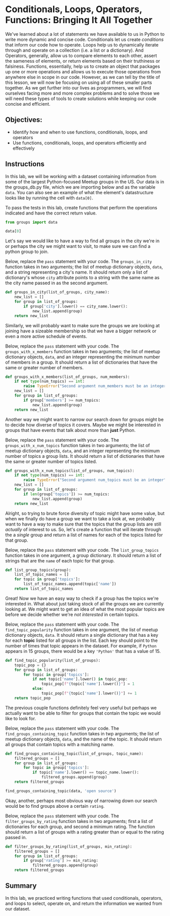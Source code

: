 
# Conditionals, Loops, Operators, Functions: Bringing It All Together

We've learned about a lot of statements we have available to us in Python to write more dynamic and concise code. Conditionals let us create *conditions* that inform our code how to operate. Loops help us to dynamically iterate through and operate on a collection (i.e. a list or a dictionary). And Operators, generally, allow us to compare elements to each other, assert the sameness of elements, or return elements based on their truthiness or falsiness. Functions, essentially, help us to create an object that packages up one or more operations and allows us to execute those operations from anywhere else in scope in our code. However, as we can tell by the title of this lesson, we will now be focusing on using all of these smaller parts together. As we get further into our lives as programmers, we will find ourselves facing more and more complex problems and to solve those we will need these types of tools to create solutions while keeping our code concise and efficient. 

## Objectives:
* Identify how and when to use functions, conditionals, loops, and operators
* Use functions, conditionals, loops, and operators efficiently and effectively

## Instructions

In this lab, we will be working with a dataset containing information from some of the largest Python-focused Meetup groups in the US. Our data is in the groups_db.py file, which we are importing below and as the variable `data`. You can also see an example of what the element's datastructure looks like by running the cell with `data[0]`.

To pass the tests in this lab, create functions that perform the operations indicated and have the correct return value.


```python
from groups import data
```


```python
data[0]
```

Let's say we would like to have a way to find all groups in the city we're in or perhaps the city we might want to visit, to make sure we can find a python group to join. 

Below, replace the `pass` statement with your code. The `groups_in_city` function takes in two arguments; the list of meetup dictionary objects, `data`, and a string representing a city's name. It should return only a list of dictionary's whose `city` attribute points to a string with the same name as the city name passed in as the second argument.


```python
def groups_in_city(list_of_groups, city_name):
    new_list = []
    for group in list_of_groups:
        if group['city'].lower() == city_name.lower():
            new_list.append(group)
    return new_list
```

Similarly, we will probably want to make sure the groups we are looking at joining have a sizeable membership so that we have a bigger network or even a more active schedule of events. 

Below, replace the `pass` statement with your code. The `groups_with_x_members` function takes in two arguments; the list of meetup dictionary objects, `data`, and an integer representing the minimum number of members in a group. It should return a list of dictionaries that have the same or greater number of members.


```python
def groups_with_x_members(list_of_groups, num_members):
    if not type(num_topics) == int:
        raise TypeError("Second argument num_members must be an integer")
    new_list = []
    for group in list_of_groups:
        if group['members'] >= num_topics:
            new_list.append(group)
    return new_list
```

Another way we might want to narrow our search down for groups might be to decide how diverse of topics it covers. Maybe we might be interested in groups that have events that talk about more than **just** Python.

Below, replace the `pass` statement with your code. The `groups_with_x_num_topics` function takes in two arguments; the list of meetup dictionary objects, `data`, and an integer representing the minimum number of topics a group lists. It should return a list of dictionaries that have the same or greater number of topics listed.


```python
def groups_with_x_num_topics(list_of_groups, num_topics):
    if not type(num_topics) == int:
        raise TypeError("Second argument num_topics must be an integer")
    new_list = []
    for group in list_of_groups:
        if len(group['topics']) >= num_topics:
            new_list.append(group)
    return new_list
```

Alright, so trying to brute force diversity of topic might have some value, but when we finally do have a group we want to take a look at, we probably want to have a way to make sure that the topics that the group lists are still *actually* of interest to us. So, let's create a function that will iterate through the a *single* group and return a list of names for each of the topics listed for that group.

Below, replace the `pass` statement with your code. The `list_group_topics` function takes in one argument, a group dictionary. It should return a list of strings that are the `name` of each topic for that group.


```python
def list_group_topics(group):
    list_of_topic_names = []
    for topic in group['topics']:
        list_of_topic_names.append(topic['name'])
    return list_of_topic_names
```

Great! Now we have an easy way to check if a group has the topics we're interested in. What about just taking stock of all the groups we are currently looking at. We might want to get an idea of what the most popular topics are before we decide whether we're *not interested* in certain topics. 

Below, replace the `pass` statement with your code. The `find_topic_popularity` function takes in one argument, the list of meetup dictionary objects, `data`. It should return a single dictionary that has a key for each **topic** listed for all groups in the list. Each key should point to the number of times that topic appears in the dataset. For example, if `Python` appears in 15 groups, there would be a key `'Python'` that has a value of 15. 


```python
def find_topic_popularity(list_of_groups):
    topic_pop = {}
    for group in list_of_groups:
        for topic in group['topics']:
            if not topic['name'].lower() in topic_pop:
                topic_pop[f"{topic['name'].lower()}"] = 1
            else: 
                topic_pop[f"{topic['name'].lower()}"] += 1
    return topic_pop
```

The previous couple functions definitely feel very useful but perhaps we actually want to be able to filter for groups  that contain the topic we would like to look for.

Below, replace the `pass` statement with your code. The `find_groups_containing_topic` function takes in twp arguments; the list of meetup dictionary objects, `data`, and the name of the topic. It should return all groups that contain topics with a matching name.


```python
def find_groups_containing_topic(list_of_groups, topic_name):
    filtered_groups = []
    for group in list_of_groups:
        for topic in group['topics']:
            if topic['name'].lower() == topic_name.lower():
                filtered_groups.append(group)
    return filtered_groups

find_groups_containing_topic(data, 'open source')
```

Okay, another, perhaps most obvious way of narrowing down our search would be to find groups above a certain `rating`. 

Below, replace the `pass` statement with your code. The `filter_groups_by_rating` function takes in two arguments; first a list of dictionaries for each group, and second a minimum rating. The function should return a list of groups with a rating greater than or equal to the rating passed in.


```python
def filter_groups_by_rating(list_of_groups, min_rating):
    filtered_groups = []
    for group in list_of_groups:
        if group['rating'] >= min_rating:
            filtered_groups.append(group)
    return filtered_groups
```

## Summary

In this lab, we practiced writing functions that used conditionals, operators, and loops to select, operate on, and return the information we wanted from our dataset.
